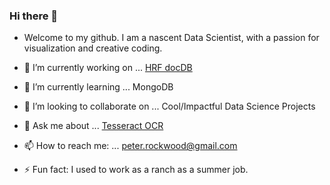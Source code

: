 ### Hi there 👋
- Welcome to my github. I am a nascent Data Scientist, with a passion for visualization and creative coding. 

- 🔭 I’m currently working on ... [HRF docDB](https://github.com/Lambda-School-Labs/human-rights-first-docdb-ds)
- 🌱 I’m currently learning ... MongoDB
- 👯 I’m looking to collaborate on ... Cool/Impactful Data Science Projects
- 💬 Ask me about ... [Tesseract OCR](https://github.com/tesseract-ocr/tesseract)
- 📫 How to reach me: ... peter.rockwood@gmail.com
- ⚡ Fun fact: I used to work as a ranch as a summer job.

